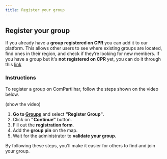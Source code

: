 ```yaml
---
title: Register your group
---
```


## Register your group

If you already have a **group registered on CPR** you can add it to our platform. This allows other users to see where existing groups are located, find ones in their region, and check if they’re looking for new members.
If you have a group but it's **not registered on CPR** yet, you can do it through this [link](https://www.acomunidade.org/tenho-grupo)

### Instructions

To register a group on ComPartilhar, follow the steps shown on the video below.

(show the video)

1. **Go to [Groups](/groups)** and select **"Register Group"**.
2. Click on **"Continue"** button.
3. Fill out the **registration form**.
4. Add the **group pin** on the map.
5. Wait for the administrator to **validate your group**.

By following these steps, you'll make it easier for others to find and join your group.

